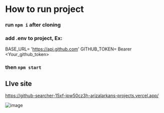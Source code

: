 # How to run project

### run `npm i` after cloning
### add .env to project, Ex:
BASE_URL= 'https://api.github.com'
GITHUB_TOKEN= Bearer <Your_github_token>
### then `npm start`
## LIve site
https://github-searcher-15xf-ipw50cz3h-arizalarkans-projects.vercel.app/

![image](https://github.com/user-attachments/assets/ef6636e0-4f7d-4e66-9d76-ddb2ca0afe02)
